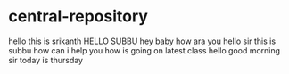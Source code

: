 # central-repository
hello this is srikanth
HELLO SUBBU
hey baby how ara you
hello sir this is subbu how can i help you how is going on latest class
hello good morning sir today is thursday
